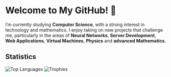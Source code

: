 # Welcome to My GitHub! 👋

I’m currently studying **Computer Science**, with a strong interest in technology and mathematics. I enjoy taking on new projects that challenge me, particularly in the areas of **Neural Networks**, **Server Development**, **Web Applications**, **Virtual Machines**, **Physics** and **advanced Mathematics**.

## Statistics 
![Top Languages](https://github-readme-stats.vercel.app/api/top-langs/?username=JakubSchwenkbeck&hide=html,css,julia,scss&layout=compact&theme=radical&langs_count=6)        ![Trophies](https://github-profile-trophy.vercel.app/?username=JakubSchwenkbeck&theme=radical&row=1&column=3&title=Commit,MultiLanguage,Repositories)

